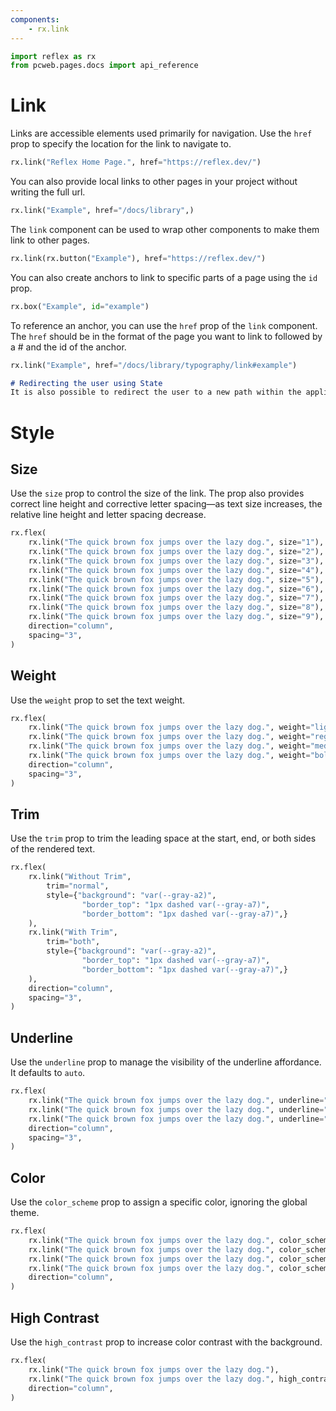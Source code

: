 ```yaml
---
components:
    - rx.link
---
```


```python exec
import reflex as rx
from pcweb.pages.docs import api_reference
```

# Link

Links are accessible elements used primarily for navigation. Use the `href` prop to specify the location for the link to navigate to.

```python demo
rx.link("Reflex Home Page.", href="https://reflex.dev/")
```

You can also provide local links to other pages in your project without writing the full url.

```python demo
rx.link("Example", href="/docs/library",)
```


The `link` component can be used to wrap other components to make them link to other pages.

```python demo
rx.link(rx.button("Example"), href="https://reflex.dev/")
```

You can also create anchors to link to specific parts of a page using the `id` prop.

```python demo
rx.box("Example", id="example")
```

To reference an anchor, you can use the `href` prop of the `link` component. The `href` should be in the format of the page you want to link to followed by a # and the id of the anchor.

```python demo
rx.link("Example", href="/docs/library/typography/link#example")
```

```md alert info
# Redirecting the user using State 
It is also possible to redirect the user to a new path within the application, using `rx.redirect()`. Check out the docs [here]({api_reference.special_events.path}).
```

# Style

## Size

Use the `size` prop to control the size of the link. The prop also provides correct line height and corrective letter spacing—as text size increases, the relative line height and letter spacing decrease.

```python demo
rx.flex(
    rx.link("The quick brown fox jumps over the lazy dog.", size="1"),
    rx.link("The quick brown fox jumps over the lazy dog.", size="2"),
    rx.link("The quick brown fox jumps over the lazy dog.", size="3"),
    rx.link("The quick brown fox jumps over the lazy dog.", size="4"),
    rx.link("The quick brown fox jumps over the lazy dog.", size="5"),
    rx.link("The quick brown fox jumps over the lazy dog.", size="6"),
    rx.link("The quick brown fox jumps over the lazy dog.", size="7"),
    rx.link("The quick brown fox jumps over the lazy dog.", size="8"),
    rx.link("The quick brown fox jumps over the lazy dog.", size="9"),
    direction="column",
    spacing="3",
)
```

## Weight

Use the `weight` prop to set the text weight.

```python demo
rx.flex(
    rx.link("The quick brown fox jumps over the lazy dog.", weight="light"),
    rx.link("The quick brown fox jumps over the lazy dog.", weight="regular"),
    rx.link("The quick brown fox jumps over the lazy dog.", weight="medium"),
    rx.link("The quick brown fox jumps over the lazy dog.", weight="bold"),
    direction="column",
    spacing="3",
)
```

## Trim

Use the `trim` prop to trim the leading space at the start, end, or both sides of the rendered text.

```python demo
rx.flex(
    rx.link("Without Trim",
        trim="normal",
        style={"background": "var(--gray-a2)",
                "border_top": "1px dashed var(--gray-a7)",
                "border_bottom": "1px dashed var(--gray-a7)",}
    ),
    rx.link("With Trim",
        trim="both",
        style={"background": "var(--gray-a2)",
                "border_top": "1px dashed var(--gray-a7)",
                "border_bottom": "1px dashed var(--gray-a7)",}
    ),
    direction="column",
    spacing="3",
)
```

## Underline

Use the `underline` prop to manage the visibility of the underline affordance. It defaults to `auto`.

```python demo
rx.flex(
    rx.link("The quick brown fox jumps over the lazy dog.", underline="auto"),
    rx.link("The quick brown fox jumps over the lazy dog.", underline="hover"),
    rx.link("The quick brown fox jumps over the lazy dog.", underline="always"),
    direction="column",
    spacing="3",
)
```

## Color

Use the `color_scheme` prop to assign a specific color, ignoring the global theme.

```python demo
rx.flex(
    rx.link("The quick brown fox jumps over the lazy dog.", color_scheme="indigo"),
    rx.link("The quick brown fox jumps over the lazy dog.", color_scheme="cyan"),
    rx.link("The quick brown fox jumps over the lazy dog.", color_scheme="crimson"),
    rx.link("The quick brown fox jumps over the lazy dog.", color_scheme="orange"),
    direction="column",
)
```

## High Contrast

Use the `high_contrast` prop to increase color contrast with the background.

```python demo
rx.flex(
    rx.link("The quick brown fox jumps over the lazy dog."),
    rx.link("The quick brown fox jumps over the lazy dog.", high_contrast=True),
    direction="column",
)
```
